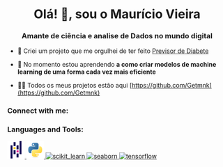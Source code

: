 <h1 align="center">Olá! 👋, sou o Maurício Vieira</h1>
<h3 align="center">Amante de ciência e analise de Dados no mundo digital</h3>

- 🔭 Criei um projeto que me orgulhei de ter feito [Previsor de Diabete](https://github.com/Getmnk/Previsor-Diabete-Melhor)

- 🌱 No momento estou aprendendo **a como criar modelos de machine learning de uma forma cada vez mais eficiente**

- 👨‍💻 Todos os meus projetos estão aqui [https://github.com/Getmnk](https://github.com/Getmnk)

<h3 align="left">Connect with me:</h3>
<p align="left">
</p>

<h3 align="left">Languages and Tools:</h3>
<p align="left"> <a href="https://pandas.pydata.org/" target="_blank" rel="noreferrer"> <img src="https://raw.githubusercontent.com/devicons/devicon/2ae2a900d2f041da66e950e4d48052658d850630/icons/pandas/pandas-original.svg" alt="pandas" width="40" height="40"/> </a> <a href="https://www.python.org" target="_blank" rel="noreferrer"> <img src="https://raw.githubusercontent.com/devicons/devicon/master/icons/python/python-original.svg" alt="python" width="40" height="40"/> </a> <a href="https://scikit-learn.org/" target="_blank" rel="noreferrer"> <img src="https://upload.wikimedia.org/wikipedia/commons/0/05/Scikit_learn_logo_small.svg" alt="scikit_learn" width="40" height="40"/> </a> <a href="https://seaborn.pydata.org/" target="_blank" rel="noreferrer"> <img src="https://seaborn.pydata.org/_images/logo-mark-lightbg.svg" alt="seaborn" width="40" height="40"/> </a> <a href="https://www.tensorflow.org" target="_blank" rel="noreferrer"> <img src="https://www.vectorlogo.zone/logos/tensorflow/tensorflow-icon.svg" alt="tensorflow" width="40" height="40"/> </a> </p>
